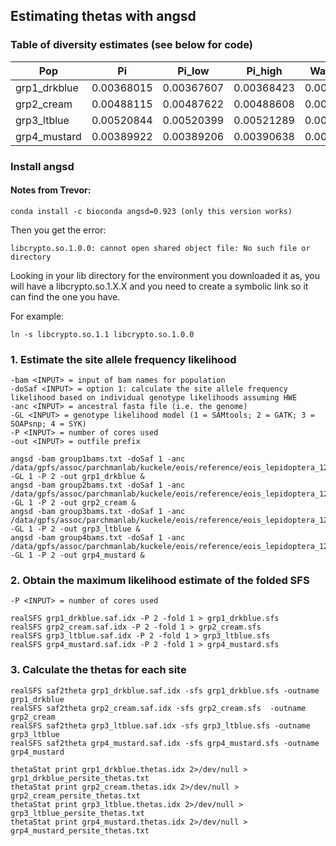 ## Estimating thetas with angsd

### Table of diversity estimates (see below for code)

| Pop          | Pi         | Pi_low     | Pi_high    | Watterson  | Watt_low   | Watt_high  |
|--------------|------------|------------|------------|------------|------------|------------|
| grp1_drkblue | 0.00368015 | 0.00367607 | 0.00368423 | 0.0056467  | 0.00564272 | 0.00565068 |
| grp2_cream   | 0.00488115 | 0.00487622 | 0.00488608 | 0.00577686 | 0.0057728  | 0.00578092 |
| grp3_ltblue  | 0.00520844 | 0.00520399 | 0.00521289 | 0.00663696 | 0.0066339  | 0.00664001 |
| grp4_mustard | 0.00389922 | 0.00389206 | 0.00390638 | 0.00430013 | 0.00429368 | 0.00430658 |

### Install angsd
#### Notes from Trevor: 
```
conda install -c bioconda angsd=0.923 (only this version works)
```
Then you get the error: 
```
libcrypto.so.1.0.0: cannot open shared object file: No such file or directory
```

Looking in your lib directory for the environment you downloaded it as, you will have a libcrypto.so.1.X.X and you need to create a symbolic link so it can find the one you have.

For example:
```
ln -s libcrypto.so.1.1 libcrypto.so.1.0.0
```

### 1. Estimate the site allele frequency likelihood

	-bam <INPUT> = input of bam names for population
	-doSaf <INPUT> = option 1: calculate the site allele frequency likelihood based on individual genotype likelihoods assuming HWE
	-anc <INPUT> = ancestral fasta file (i.e. the genome)
	-GL <INPUT> = genotype likelihood model (1 = SAMtools; 2 = GATK; 3 = SOAPsnp; 4 = SYK)
	-P <INPUT> = number of cores used
	-out <INPUT> = outfile prefix
```	
angsd -bam group1bams.txt -doSaf 1 -anc /data/gpfs/assoc/parchmanlab/kuckele/eois/reference/eois_lepidoptera_12Sep2018_zZ6nZ.fasta -GL 1 -P 2 -out grp1_drkblue &
angsd -bam group2bams.txt -doSaf 1 -anc /data/gpfs/assoc/parchmanlab/kuckele/eois/reference/eois_lepidoptera_12Sep2018_zZ6nZ.fasta -GL 1 -P 2 -out grp2_cream &
angsd -bam group3bams.txt -doSaf 1 -anc /data/gpfs/assoc/parchmanlab/kuckele/eois/reference/eois_lepidoptera_12Sep2018_zZ6nZ.fasta -GL 1 -P 2 -out grp3_ltblue &
angsd -bam group4bams.txt -doSaf 1 -anc /data/gpfs/assoc/parchmanlab/kuckele/eois/reference/eois_lepidoptera_12Sep2018_zZ6nZ.fasta -GL 1 -P 2 -out grp4_mustard &
```

### 2. Obtain the maximum likelihood estimate of the folded SFS

	-P <INPUT> = number of cores used
```
realSFS grp1_drkblue.saf.idx -P 2 -fold 1 > grp1_drkblue.sfs 
realSFS grp2_cream.saf.idx -P 2 -fold 1 > grp2_cream.sfs 
realSFS grp3_ltblue.saf.idx -P 2 -fold 1 > grp3_ltblue.sfs 
realSFS grp4_mustard.saf.idx -P 2 -fold 1 > grp4_mustard.sfs 
```

### 3. Calculate the thetas for each site
```
realSFS saf2theta grp1_drkblue.saf.idx -sfs grp1_drkblue.sfs -outname grp1_drkblue
realSFS saf2theta grp2_cream.saf.idx -sfs grp2_cream.sfs  -outname grp2_cream
realSFS saf2theta grp3_ltblue.saf.idx -sfs grp3_ltblue.sfs -outname grp3_ltblue
realSFS saf2theta grp4_mustard.saf.idx -sfs grp4_mustard.sfs -outname grp4_mustard

thetaStat print grp1_drkblue.thetas.idx 2>/dev/null > grp1_drkblue_persite_thetas.txt
thetaStat print grp2_cream.thetas.idx 2>/dev/null > grp2_cream_persite_thetas.txt
thetaStat print grp3_ltblue.thetas.idx 2>/dev/null > grp3_ltblue_persite_thetas.txt
thetaStat print grp4_mustard.thetas.idx 2>/dev/null > grp4_mustard_persite_thetas.txt
```
